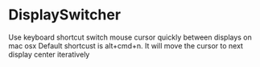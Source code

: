# DisplaySwitcher
Use keyboard shortcut switch mouse cursor quickly between displays on mac osx
Default shortcust is alt+cmd+n.
It will move the cursor to next display center iteratively
